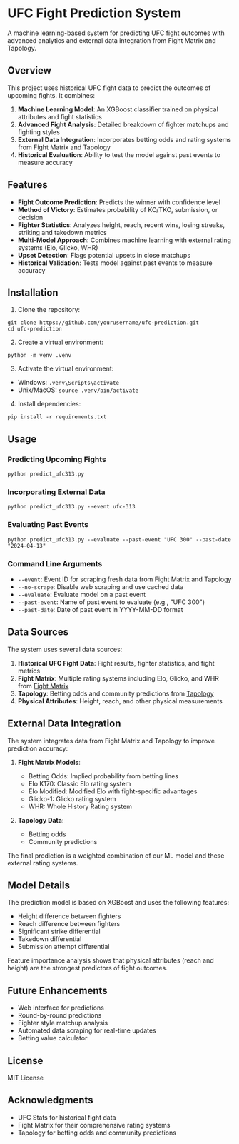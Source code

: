 # UFC Fight Prediction System

A machine learning-based system for predicting UFC fight outcomes with advanced analytics and external data integration from Fight Matrix and Tapology.

## Overview

This project uses historical UFC fight data to predict the outcomes of upcoming fights. It combines:

1. **Machine Learning Model**: An XGBoost classifier trained on physical attributes and fight statistics
2. **Advanced Fight Analysis**: Detailed breakdown of fighter matchups and fighting styles
3. **External Data Integration**: Incorporates betting odds and rating systems from Fight Matrix and Tapology
4. **Historical Evaluation**: Ability to test the model against past events to measure accuracy

## Features

- **Fight Outcome Prediction**: Predicts the winner with confidence level
- **Method of Victory**: Estimates probability of KO/TKO, submission, or decision
- **Fighter Statistics**: Analyzes height, reach, recent wins, losing streaks, striking and takedown metrics
- **Multi-Model Approach**: Combines machine learning with external rating systems (Elo, Glicko, WHR)
- **Upset Detection**: Flags potential upsets in close matchups
- **Historical Validation**: Tests model against past events to measure accuracy

## Installation

1. Clone the repository:
```
git clone https://github.com/yourusername/ufc-prediction.git
cd ufc-prediction
```

2. Create a virtual environment:
```
python -m venv .venv
```

3. Activate the virtual environment:
- Windows: `.venv\Scripts\activate`
- Unix/MacOS: `source .venv/bin/activate`

4. Install dependencies:
```
pip install -r requirements.txt
```

## Usage

### Predicting Upcoming Fights

```
python predict_ufc313.py
```

### Incorporating External Data

```
python predict_ufc313.py --event ufc-313
```

### Evaluating Past Events

```
python predict_ufc313.py --evaluate --past-event "UFC 300" --past-date "2024-04-13"
```

### Command Line Arguments

- `--event`: Event ID for scraping fresh data from Fight Matrix and Tapology
- `--no-scrape`: Disable web scraping and use cached data
- `--evaluate`: Evaluate model on a past event
- `--past-event`: Name of past event to evaluate (e.g., "UFC 300")
- `--past-date`: Date of past event in YYYY-MM-DD format

## Data Sources

The system uses several data sources:

1. **Historical UFC Fight Data**: Fight results, fighter statistics, and fight metrics
2. **Fight Matrix**: Multiple rating systems including Elo, Glicko, and WHR from [Fight Matrix](https://www.fightmatrix.com/)
3. **Tapology**: Betting odds and community predictions from [Tapology](https://www.tapology.com/)
4. **Physical Attributes**: Height, reach, and other physical measurements

## External Data Integration

The system integrates data from Fight Matrix and Tapology to improve prediction accuracy:

1. **Fight Matrix Models**:
   - Betting Odds: Implied probability from betting lines
   - Elo K170: Classic Elo rating system
   - Elo Modified: Modified Elo with fight-specific advantages
   - Glicko-1: Glicko rating system
   - WHR: Whole History Rating system

2. **Tapology Data**:
   - Betting odds
   - Community predictions

The final prediction is a weighted combination of our ML model and these external rating systems.

## Model Details

The prediction model is based on XGBoost and uses the following features:

- Height difference between fighters
- Reach difference between fighters
- Significant strike differential
- Takedown differential
- Submission attempt differential

Feature importance analysis shows that physical attributes (reach and height) are the strongest predictors of fight outcomes.

## Future Enhancements

- Web interface for predictions
- Round-by-round predictions
- Fighter style matchup analysis
- Automated data scraping for real-time updates
- Betting value calculator

## License

MIT License

## Acknowledgments

- UFC Stats for historical fight data
- Fight Matrix for their comprehensive rating systems
- Tapology for betting odds and community predictions
